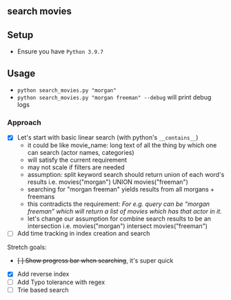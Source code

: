 ## search movies

## Setup
- Ensure you have `Python 3.9.7`

## Usage
- `python search_movies.py "morgan"`
- `python search_movies.py "morgan freeman" --debug` will print debug logs

### Approach
- [x] Let's start with basic linear search (with python's `__contains__`)
    - it could be like movie_name: long text of all the thing by which one can search (actor names, categories)
    - will satisfy the current requirement
    - may not scale if filters are needed
    - assumption: split keyword search should return union of each word's results i.e. movies("morgan") UNION movies("freeman")
    - searching for "morgan freeman" yields results from all morgans + freemans
    - this contradicts the requirement: _For e.g. query can be “morgan freeman” which will return a list of movies which has that actor in it._
    - let's change our assumption for combine search results to be an intersection i.e. movies("morgan") intersect movies("freeman")
- [ ] Add time tracking in index creation and search

Stretch goals:
- ~~[ ] Show progress bar when searching~~, it's super quick
- [x] Add reverse index 
- [ ] Add Typo tolerance with regex
- [ ] Trie based search